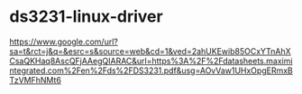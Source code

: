# ds3231-linux-driver

https://www.google.com/url?sa=t&rct=j&q=&esrc=s&source=web&cd=1&ved=2ahUKEwib85OCxYTnAhXCsaQKHaq8AscQFjAAegQIARAC&url=https%3A%2F%2Fdatasheets.maximintegrated.com%2Fen%2Fds%2FDS3231.pdf&usg=AOvVaw1UHxOpgERmxBTzVMFhNMt6
